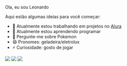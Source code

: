 Ola, eu sou Leonardo

Aqui estão algumas ideias para você começar:

- 🔭 Atualmente estou trabalhando em projetos no [Alura](www.alura.com.br)
- 🌱 Atualmente estou aprendendo programar
- 💬 Pergunte-me sobre Pokemon
- 😄 Pronomes: geladeira/eletrolux
- ⚡ Curiosidade: gosto de jogar
  
![](https://media.tenor.com/Zu88f9GsbzYAAAAj/charizard-dance.gif)
![](https://media.tenor.com/Nd4SWIU-gXgAAAAj/renegade-raider-griddy-renegaderanster.gif)
![](https://media.tenor.com/WuNWSW4OR_MAAAAj/bagel.gif)
